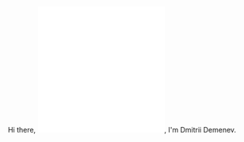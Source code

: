 <!-- markdownlint-disable -->
<div align="center">
	<br>
    <span>Hi there, </span><img src="header.svg" width="256" height="256" alt="Hello"><span>, I'm Dmitrii Demenev.</span>
	<br>
</div>